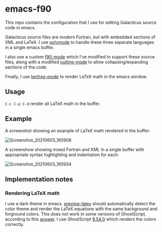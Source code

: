 # emacs-f90

This repo contains the configuration that I use for editing Galacticus source code in emacs.

Galacticus source files are modern Fortran, but with embedded sections of XML and LaTeX. I use [polymode](https://github.com/polymode/polymode) to handle these three separate languages in a single emacs buffer.

I also use a custom [f90-mode](https://jblevins.org/log/f90-mode) which I've modified to support these source files, along with a modified [outline-mode](https://www.gnu.org/software/emacs/manual/html_node/emacs/Outline-Mode.html) to allow collapsing/expanding sections of the code.

Finally, I use [texfrag-mode](https://github.com/TobiasZawada/texfrag) to render LaTeX math in the emacs window.

## Usage

`C-c C-p C-d` render all LaTeX math in the buffer.

## Example

A screenshot showing an example of LaTeX math rendered in the buffer:

![Screenshot_20210603_165908](https://user-images.githubusercontent.com/7468651/120726489-03e98300-c48d-11eb-9f51-50a31598cbb5.png)

A screenshow showing mixed Fortran and XML in a single buffer with appropriate syntax highlighting and indentation for each:

![Screenshot_20210603_165934](https://user-images.githubusercontent.com/7468651/120726511-1368cc00-c48d-11eb-99b7-94e505b26fc5.png)

## Implementation notes

### Rendering LaTeX math

I use a dark theme in emacs. [preview-latex](https://www.gnu.org/software/auctex/manual/preview-latex.html) should automatically detect the color theme and render the LaTeX equations with the same background and forground colors. This does not work in some versions of GhostScript, according to this [answer](https://emacs.stackexchange.com/a/56250). I use GhostScript [9.54.0](https://github.com/ArtifexSoftware/ghostpdl-downloads/releases/download/gs9540/ghostscript-9.54.0-linux-x86_64.tgz) which renders the colors correctly.
